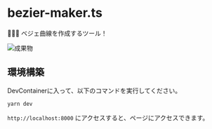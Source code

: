 # bezier-maker.ts

🫶🫶🫶 ベジェ曲線を作成するツール！  

![成果物](./docs/images/fruit.gif)  

## 環境構築

DevContainerに入って、以下のコマンドを実行してください。  

```shell
yarn dev
```

`http://localhost:8000` にアクセスすると、ページにアクセスできます。  
